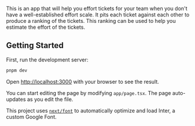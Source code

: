 This is an app that will help you effort tickets for your team when you don't have a well-established effort scale. It pits each ticket against each other to produce a ranking of the tickets. This ranking can be used to help you estimate the effort of the tickets.

## Getting Started

First, run the development server:

```bash
pnpm dev
```

Open [http://localhost:3000](http://localhost:3000) with your browser to see the result.

You can start editing the page by modifying `app/page.tsx`. The page auto-updates as you edit the file.

This project uses [`next/font`](https://nextjs.org/docs/basic-features/font-optimization) to automatically optimize and load Inter, a custom Google Font.
